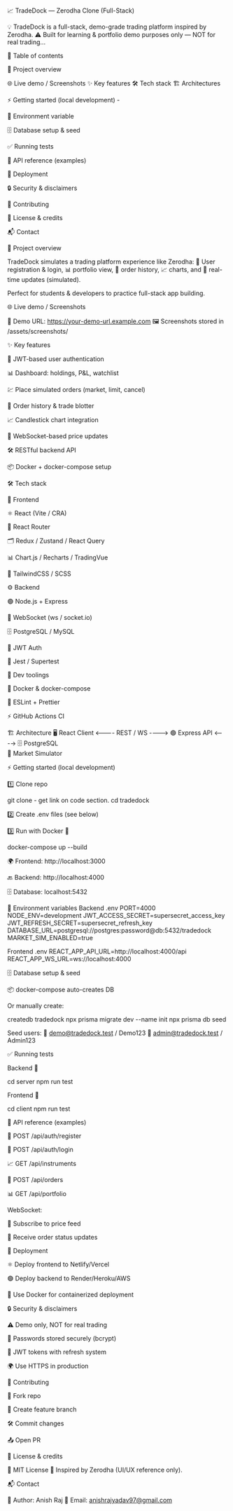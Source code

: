 📈 TradeDock — Zerodha Clone (Full-Stack)

💡 TradeDock is a full-stack, demo-grade trading platform inspired by Zerodha.
⚠️ Built for learning & portfolio demo purposes only — NOT for real trading...

📑 Table of contents

📝 Project overview

🌐 Live demo / Screenshots
✨ Key features
🛠️ Tech stack
🏗️ Architectures

⚡ Getting started (local development) -

🔑 Environment variable

🗄️ Database setup & seed

✅ Running tests

📡 API reference (examples)

🚀 Deployment

🔒 Security & disclaimers

🤝 Contributing

📜 License & credits

📬 Contact

📝 Project overview

TradeDock simulates a trading platform experience like Zerodha:
👤 User registration & login, 📊 portfolio view, 📝 order history, 📈 charts, and 🔔 real-time updates (simulated).

Perfect for students & developers to practice full-stack app building.

🌐 Live demo / Screenshots

🔗 Demo URL: https://your-demo-url.example.com
🖼️ Screenshots stored in /assets/screenshots/

✨ Key features

🔐 JWT-based user authentication

📊 Dashboard: holdings, P&L, watchlist

💹 Place simulated orders (market, limit, cancel)

📜 Order history & trade blotter

📈 Candlestick chart integration

🔔 WebSocket-based price updates

🛠️ RESTful backend API

📦 Docker + docker-compose setup

🛠️ Tech stack

🎨 Frontend

⚛️ React (Vite / CRA)

🧭 React Router

🗂️ Redux / Zustand / React Query

📊 Chart.js / Recharts / TradingVue

🎨 TailwindCSS / SCSS

⚙️ Backend

🟢 Node.js + Express

🔌 WebSocket (ws / socket.io)

🗄️ PostgreSQL / MySQL

🔐 JWT Auth

🧪 Jest / Supertest

🧰 Dev toolings

🐳 Docker & docker-compose

📏 ESLint + Prettier

⚡ GitHub Actions CI

🏗️ Architecture
🖥️ React Client  <---- REST / WS ---->  🟢 Express API  <----> 🗄️ PostgreSQL
                                                  \
                                                   📡 Market Simulator

⚡ Getting started (local development)

1️⃣ Clone repo

git clone - get link on code section.
cd tradedock


2️⃣ Create .env files (see below)

3️⃣ Run with Docker 🐳

docker-compose up --build


🌍 Frontend: http://localhost:3000

🔙 Backend: http://localhost:4000

🗄️ Database: localhost:5432

🔑 Environment variables
Backend .env
PORT=4000
NODE_ENV=development
JWT_ACCESS_SECRET=supersecret_access_key
JWT_REFRESH_SECRET=supersecret_refresh_key
DATABASE_URL=postgresql://postgres:password@db:5432/tradedock
MARKET_SIM_ENABLED=true

Frontend .env
REACT_APP_API_URL=http://localhost:4000/api
REACT_APP_WS_URL=ws://localhost:4000

🗄️ Database setup & seed

📦 docker-compose auto-creates DB

Or manually create:

createdb tradedock
npx prisma migrate dev --name init
npx prisma db seed


Seed users:
👤 demo@tradedock.test / Demo123
👤 admin@tradedock.test / Admin123

✅ Running tests

Backend 🧪

cd server
npm run test


Frontend 🧪

cd client
npm run test

📡 API reference (examples)

🔑 POST /api/auth/register

🔑 POST /api/auth/login

📈 GET /api/instruments

📝 POST /api/orders

📊 GET /api/portfolio

WebSocket:

📡 Subscribe to price feed

🔔 Receive order status updates

🚀 Deployment

⚛️ Deploy frontend to Netlify/Vercel

🟢 Deploy backend to Render/Heroku/AWS

🐳 Use Docker for containerized deployment

🔒 Security & disclaimers

⚠️ Demo only, NOT for real trading

🔐 Passwords stored securely (bcrypt)

🔑 JWT tokens with refresh system

🌍 Use HTTPS in production

🤝 Contributing

🍴 Fork repo

🌱 Create feature branch

🛠️ Commit changes

📤 Open PR

📜 License & credits

📄 MIT License
🙏 Inspired by Zerodha (UI/UX reference only).

📬 Contact

👤 Author: Anish Raj
📧 Email: anishrajyadav97@gmail.com
